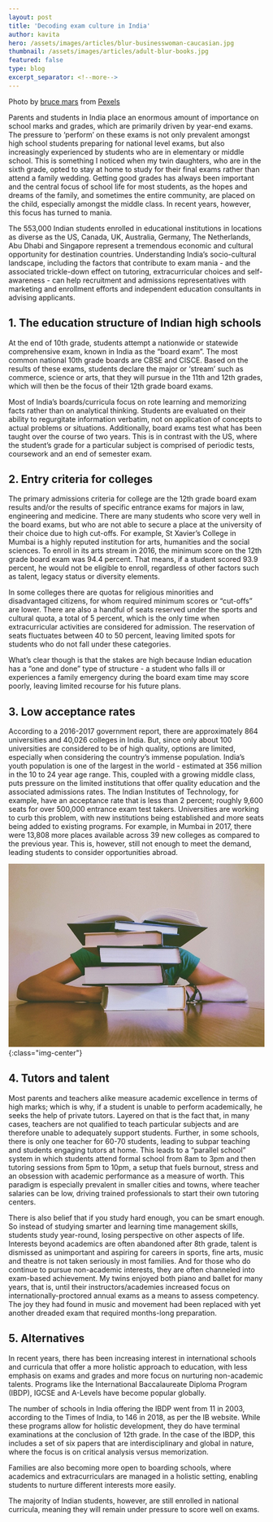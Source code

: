 ```yaml
---
layout: post
title: 'Decoding exam culture in India'
author: kavita
hero: /assets/images/articles/blur-businesswoman-caucasian.jpg
thumbnail: /assets/images/articles/adult-blur-books.jpg
featured: false
type: blog
excerpt_separator: <!--more-->
---
```


<span class="d-block text-center photo-credits">Photo by [bruce mars](https://www.pexels.com/@olly?utm_content=attributionCopyText&utm_medium=referral&utm_source=pexels) from [Pexels](https://www.pexels.com/photo/photo-of-a-woman-thinking-941555/?utm_content=attributionCopyText&utm_medium=referral&utm_source=pexels)</span>

Parents and students in India place an enormous amount of importance on school marks and grades, which are primarily driven by year-end exams. The pressure to ‘perform’ on these exams is not only prevalent amongst high school students preparing for national level exams, but also increasingly experienced by students who are in elementary or middle school. This is something I noticed when my twin daughters, who are in the sixth grade, opted to stay at home to study for their final exams rather than attend a family wedding. Getting good grades has always been important and the central focus of school life for most students, as the hopes and dreams of the family, and sometimes the entire community, are placed on the child, especially amongst the middle class. In recent years, however, this focus has turned to mania.<!--more-->

The 553,000 Indian students enrolled in educational institutions in locations as diverse as the US, Canada, UK, Australia, Germany, The Netherlands, Abu Dhabi and Singapore represent a tremendous economic and cultural opportunity for destination countries. Understanding India’s socio-cultural landscape, including the factors that contribute to exam mania - and the associated trickle-down effect on tutoring, extracurricular choices and self-awareness - can help recruitment and admissions representatives with marketing and enrollment efforts and independent education consultants in advising applicants.

## 1. The education structure of Indian high schools

At the end of 10th grade, students attempt a nationwide or statewide comprehensive exam, known in India as the “board exam”. The most common national 10th grade boards are CBSE and CISCE. Based on the results of these exams, students declare the major or ‘stream’ such as commerce, science or arts, that they will pursue in the 11th and 12th grades, which will then be the focus of their 12th grade board exams.

Most of India’s boards/curricula focus on rote learning and memorizing facts rather than on analytical thinking. Students are evaluated on their ability to regurgitate information verbatim, not on application of concepts to actual problems or situations. Additionally, board exams test what has been taught over the course of two years. This is in contrast with the US, where the student’s grade for a particular subject is comprised of periodic tests, coursework and an end of semester exam.

## 2. Entry criteria for colleges

The primary admissions criteria for college are the 12th grade board exam results and/or the results of specific entrance exams for majors in law, engineering and medicine. There are many students who score very well in the board exams, but who are not able to secure a place at the university of their choice due to high cut-offs. For example, St Xavier’s College in Mumbai is a highly reputed institution for arts, humanities and the social sciences. To enroll in its arts stream in 2016, the minimum score on the 12th grade board exam was 94.4 percent. That means, if a student scored 93.9 percent, he would not be eligible to enroll, regardless of other factors such as talent, legacy status or diversity elements.

In some colleges there are quotas for religious minorities and disadvantaged citizens, for whom required minimum scores or “cut-offs” are lower. There are also a handful of seats reserved under the sports and cultural quota, a total of 5 percent, which is the only time when extracurricular activities are considered for admission. The reservation of seats fluctuates between 40 to 50 percent, leaving limited spots for students who do not fall under these categories.

What’s clear though is that the stakes are high because Indian education has a “one and done” type of structure - a student who falls ill or experiences a family emergency during the board exam time may score poorly, leaving limited recourse for his future plans.

## 3. Low acceptance rates

According to a 2016-2017 government report, there are approximately 864 universities and 40,026 colleges in India. But, since only about 100 universities are considered to be of high quality, options are limited, especially when considering the country’s immense population. India’s youth population is one of the largest in the world - estimated at 356 million in the 10 to 24 year age range. This, coupled with a growing middle class, puts pressure on the limited institutions that offer quality education and the associated admissions rates. The Indian Institutes of Technology, for example, have an acceptance rate that is less than 2 percent; roughly 9,600 seats for over 500,000 entrance exam test takers. Universities are working to curb this problem, with new institutions being established and more seats being added to existing programs. For example, in Mumbai in 2017, there were 13,808 more places available across 39 new colleges as compared to the previous year. This is, however, still not enough to meet the demand, leading students to consider opportunities abroad.

![low-acceptance-rates](/assets/images/articles/adult-blur-books-full.jpg){:class="img-center"}

## 4. Tutors and talent

Most parents and teachers alike measure academic excellence in terms of high marks; which is why, if a student is unable to perform academically, he seeks the help of private tutors. Layered on that is the fact that, in many cases, teachers are not qualified to teach particular subjects and are therefore unable to adequately support students. Further, in some schools, there is only one teacher for 60-70 students, leading to subpar teaching and students engaging tutors at home. This leads to a “parallel school” system in which students attend formal school from 8am to 3pm and then tutoring sessions from 5pm to 10pm, a setup that fuels burnout, stress and an obsession with academic performance as a measure of worth. This paradigm is especially prevalent in smaller cities and towns, where teacher salaries can be low, driving trained professionals to start their own tutoring centers.

There is also belief that if you study hard enough, you can be smart enough. So instead of studying smarter and learning time management skills, students study year-round, losing perspective on other aspects of life. Interests beyond academics are often abandoned after 8th grade, talent is dismissed as unimportant and aspiring for careers in sports, fine arts, music and theatre is not taken seriously in most families. And for those who do continue to pursue non-academic interests, they are often channeled into exam-based achievement. My twins enjoyed both piano and ballet for many years, that is, until their instructors/academies increased focus on internationally-proctored annual exams as a means to assess competency. The joy they had found in music and movement had been replaced with yet another dreaded exam that required months-long preparation.

## 5. Alternatives

In recent years, there has been increasing interest in international schools and curricula that offer a more holistic approach to education, with less emphasis on exams and grades and more focus on nurturing non-academic talents. Programs like the International Baccalaureate Diploma Program (IBDP), IGCSE and A-Levels have become popular globally.

The number of schools in India offering the IBDP went from 11 in 2003, according to the Times of India, to 146 in 2018, as per the IB website. While these programs allow for holistic development, they do have terminal examinations at the conclusion of 12th grade. In the case of the IBDP, this includes a set of six papers that are interdisciplinary and global in nature, where the focus is on critical analysis versus memorization.

Families are also becoming more open to boarding schools, where academics and extracurriculars are managed in a holistic setting, enabling students to nurture different interests more easily.

The majority of Indian students, however, are still enrolled in national curricula, meaning they will remain under pressure to score well on exams.
